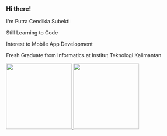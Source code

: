 ### Hi there!

I'm Putra Cendikia Subekti
<p>Still Learning to Code</p>
<p>Interest to Mobile App Development</p>
Fresh Graduate from Informatics at Institut Teknologi Kalimantan
<p></p>
<p align="left">
<a href="https://github.com/zellnotcode">
  <img height="180em" src="https://github-readme-stats-eight-theta.vercel.app/api?username=zellnotcode&show_icons=true&theme=algolia&include_all_commits=true&count_private=true"/>
  <img height="180em" src="https://github-readme-stats-eight-theta.vercel.app/api/top-langs/?username=zellnotcode&layout=compact&langs_count=8&theme=algolia"/>
</a>
</p>
